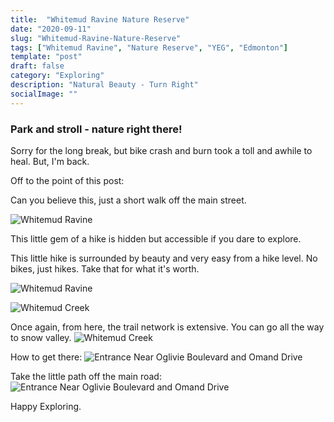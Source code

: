 ```yaml
---
title:  "Whitemud Ravine Nature Reserve"
date: "2020-09-11"
slug: "Whitemud-Ravine-Nature-Reserve"
tags: ["Whitemud Ravine", "Nature Reserve", "YEG", "Edmonton"]
template: "post"
draft: false
category: "Exploring"
description: "Natural Beauty - Turn Right"
socialImage: ""
---
```


### Park and stroll - nature right there! 
Sorry for the long break, but bike crash and burn took a toll and awhile to heal.  But, I'm back.

Off to the point of this post:

Can you believe this, just a short walk off the main street.

![Whitemud Ravine](https://i.imgur.com/RlaXGvX.jpg)

This little gem of a hike is hidden but accessible if you dare to explore.

This little hike is surrounded by beauty and very easy from a hike level.    No bikes, just hikes.   Take that for what it's worth.

![Whitemud Ravine](https://i.imgur.com/FBioRkz.jpg)

![Whitemud Creek](https://i.imgur.com/VQ7DRV7.jpg)

Once again, from here, the trail network is extensive.  You can go all the way to snow valley.
![Whitemud Creek](https://i.imgur.com/DZX2m7X.jpg)

How to get there:
![Entrance Near Oglivie Boulevard and Omand Drive](https://i.imgur.com/Pp0wHOT.jpg)

Take the little path off the main road:
![Entrance Near Oglivie Boulevard and Omand Drive](https://i.imgur.com/9Eam98f.jpg)

Happy Exploring.